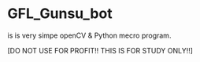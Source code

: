 # GFL_Gunsu_bot
is is very simpe openCV &amp; Python mecro program. 

[DO NOT USE FOR PROFIT!! THIS IS FOR STUDY ONLY!!]
